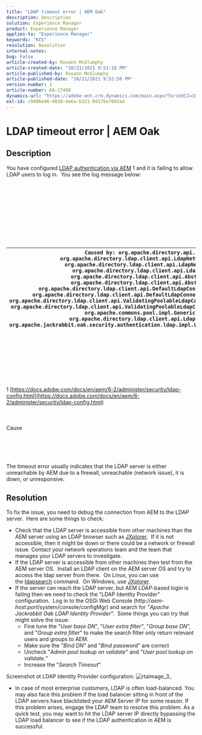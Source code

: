```yaml
---
title: "LDAP timeout error | AEM Oak"
description: Description
solution: Experience Manager
product: Experience Manager
applies-to: "Experience Manager"
keywords: "KCS"
resolution: Resolution
internal-notes: 
bug: False
article-created-by: Roxann McGlumphy
article-created-date: "10/21/2021 9:51:18 PM"
article-published-by: Roxann McGlumphy
article-published-date: "10/21/2021 9:52:58 PM"
version-number: 1
article-number: KA-17498
dynamics-url: "https://adobe-ent.crm.dynamics.com/main.aspx?forceUCI=1&pagetype=entityrecord&etn=knowledgearticle&id=72595e04-b932-ec11-b6e5-000d3a5ba97a"
exl-id: c0406e46-0830-4e6a-b321-0d176e7665ad
---
```

# LDAP timeout error | AEM Oak

## Description


You have configured [LDAP authentication via AEM](https://docs.adobe.com/docs/en/aem/6-2/administer/security/ldap-config.html) 1 and it is failing to allow LDAP users to log in.  You see the log message below:
<br><br><br><br><br> <br><br> <br><br><br><br>

| `Caused by: org.apache.directory.api.ldap.model.exception.LdapException: TimeOut occurred``at org.apache.directory.ldap.client.api.LdapNetworkConnection.writeRequest(LdapNetworkConnection.java:4106)``at org.apache.directory.ldap.client.api.LdapNetworkConnection.bindAsync(LdapNetworkConnection.java:1290)``at org.apache.directory.ldap.client.api.LdapNetworkConnection.bind(LdapNetworkConnection.java:1188)``at org.apache.directory.ldap.client.api.AbstractLdapConnection.bind(AbstractLdapConnection.java:127)``at org.apache.directory.ldap.client.api.AbstractLdapConnection.bind(AbstractLdapConnection.java:112)``at org.apache.directory.ldap.client.api.DefaultLdapConnectionFactory.bindConnection(DefaultLdapConnectionFactory.java:64)``at org.apache.directory.ldap.client.api.DefaultLdapConnectionFactory.newLdapConnection(DefaultLdapConnectionFactory.java:107)``at org.apache.directory.ldap.client.api.ValidatingPoolableLdapConnectionFactory.makeObject(ValidatingPoolableLdapConnectionFactory.java:133)``at org.apache.directory.ldap.client.api.ValidatingPoolableLdapConnectionFactory.makeObject(ValidatingPoolableLdapConnectionFactory.java:59)``at org.apache.commons.pool.impl.GenericObjectPool.borrowObject(GenericObjectPool.java:1188)``at org.apache.directory.ldap.client.api.LdapConnectionPool.getConnection(LdapConnectionPool.java:123)``at org.apache.jackrabbit.oak.security.authentication.ldap.impl.LdapIdentityProvider.connect(LdapIdentityProvider.java:771)``... 57 common frames omitted` |
| --- |

<br><br><br><br><br> <br><br>
1 [https://docs.adobe.com/docs/en/aem/6-2/administer/security/ldap-config.html](https://docs.adobe.com/docs/en/aem/6-2/administer/security/ldap-config.html)
<br><br><br><br>Cause<br><br><br><br><br><br>
The timeout error usually indicates that the LDAP server is either unreachable by AEM due to a firewall, unreachable (network issue), it is down, or unresponsive.


## Resolution


To fix the issue, you need to debug the connection from AEM to the LDAP server.  Here are some things to check:

- Check that the LDAP server is accessible from other machines than the AEM server using an LDAP browser such as [JXplorer](http://jxplorer.org/).  If it is not accessible, then it might be down or there could be a network or firewall issue. Contact your network operations team and the team that manages your LDAP servers to investigate.
- If the LDAP server is accessible from other machines then test from the AEM server OS.  Install an LDAP client on the AEM server OS and try to access the ldap server from there.  On Linux, you can use the [ldapsearch](https://access.redhat.com/documentation/en-US/Red_Hat_Directory_Server/8.2/html/Administration_Guide/Examples-of-common-ldapsearches.html) command.  On Windows, use [JXplorer](http://jxplorer.org/).
- If the server can reach the LDAP server, but AEM LDAP-based login is failing then we need to check the "LDAP Identity Provider" configuration.  Log in to the OSGi Web Console (http://*aem-host:port*/system/console/configMgr) and search for "*Apache Jackrabbit Oak LDAP Identity Provider*".  Some things you can try that might solve the issue:
    - Fine tune the "*User base DN*", "*User extra filter*", "*Group base DN*", and "*Group extra filter*" to make the search filter only return relevant users and groups to AEM.
    - Make sure the "*Bind DN*" and "*Bind password*" are correct
    - Uncheck "*Admin pool lookup on validate*" and "*User pool lookup on validate.*"
    - Increase the "*Search Timeout*"


Screenshot ot LDAP Identity Provider configuration:
![rtaimage_3_](https://helpx.adobe.com/content/dam/help/en/experience-manager/kb/LDAP-error/jcr%3acontent/main-pars/image/rtaimage_3_.png "rtaimage_3_")
- In case of most enterprise customers, LDAP is often load-balanced. You may also face this problem if the load balancer sitting in front of the LDAP servers have blacklisted your AEM Server IP for some reason. If this problem arises, engage the LDAP team to resolve this problem. As a quick test, you may want to hit the LDAP server IP directly bypassing the LDAP load balancer to see if the LDAP authentication in AEM is successful.
